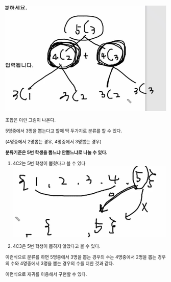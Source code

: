 ![img.png](img.png)

조합은 이런 그림이 나온다.

5명중에서 3명을 뽑는다고 할때 딱 두가지로 분류를 할 수 있다.

(4명중에서 2명뽑는 경우, 4명중에서 3명뽑는 경우)

**분류기준은 5번 학생을 뽑느냐 안뽑느냐로 나눌 수 있다.**

1. 4C2는 5번 학생이 뽑혔다고 볼 수 있다
![img_2.png](img_2.png)

2. 4C3은 5번 학생이 뽑히지 않았다고 볼 수 있다.

이런식으로 분류를 하면 5명중에서 3명을 뽑는 경우의 수는 4명중에서 2명을 뽑는 경우의 수와 4명중에서 3명을 뽑는 경우의 수를 더한 것과 같다.

이런식으로 재귀를 이용해서 구현할 수 있다.

